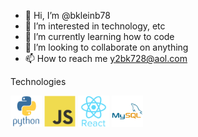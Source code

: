 - 👋 Hi, I’m @bkleinb78
- 👀 I’m interested in technology, etc
- 🌱 I’m currently learning how to code
- 💞️ I’m looking to collaborate on anything
- 📫 How to reach me y2bk728@aol.com

Technologies

<img src="https://github.com/devicons/devicon/blob/master/icons/python/python-original-wordmark.svg" alt="python logo" width="50" height="50" />  <img src="https://github.com/devicons/devicon/blob/master/icons/javascript/javascript-original.svg" alt="javascript logo" width="50" height="50" /> <img src="https://github.com/devicons/devicon/blob/master/icons/react/react-original-wordmark.svg" alt="react logo" width="50" height="50" />
<img src="https://github.com/devicons/devicon/blob/master/icons/mysql/mysql-original-wordmark.svg" alt="mysql logo" width="50" height="50" />
